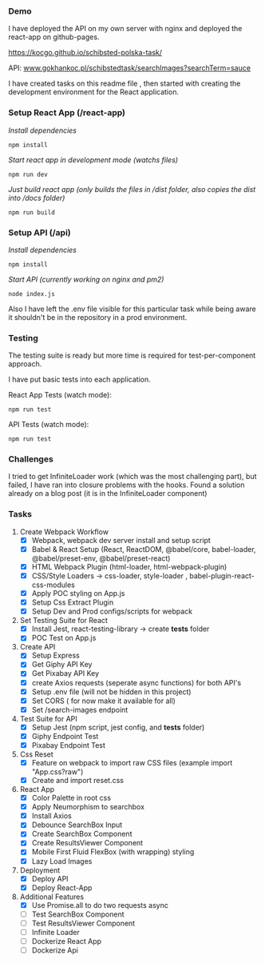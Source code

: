### Demo
I have deployed the API on my own server with nginx and deployed the react-app on github-pages.

https://kocgo.github.io/schibsted-polska-task/

API: www.gokhankoc.pl/schibstedtask/searchImages?searchTerm=sauce

I have created tasks on this readme file ,
then started with creating the development environment for the React application.



### Setup React App (/react-app)

_Install dependencies_
```
npm install
```

_Start react app in development mode (watchs files)_
```
npm run dev
```

_Just build react app (only builds the files in /dist folder, also copies the dist into /docs folder)_
```
npm run build
```

### Setup API (/api)

_Install dependencies_
```
npm install
```

_Start API (currently working on nginx and pm2)_
```
node index.js
```

Also I have left the .env file visible for this particular task while being aware it shouldn't be in the repository in a prod environment.

### Testing
The testing suite is ready but more time is required for test-per-component approach.

I have put basic tests into each application.

React App Tests (watch mode):
```
npm run test
```

API Tests (watch mode):
```
npm run test
```

### Challenges
I tried to get InfiniteLoader work (which was the most challenging part), but failed, I have ran into closure problems with the hooks. Found a solution already on a blog post (it is in the InfiniteLoader component)


### Tasks 
1) Create Webpack Workflow
   - [x] Webpack, webpack dev server install and setup script
   - [x] Babel & React Setup (React, ReactDOM, @babel/core, babel-loader, @babel/preset-env, @babel/preset-react)
   - [x] HTML Webpack Plugin (html-loader, html-webpack-plugin)
   - [x] CSS/Style Loaders -> css-loader, style-loader , babel-plugin-react-css-modules
   - [x] Apply POC styling on App.js
   - [x] Setup Css Extract Plugin
   - [x] Setup Dev and Prod configs/scripts for webpack

2) Set Testing Suite for React
   - [x] Install Jest, react-testing-library -> create __tests__ folder
   - [x] POC Test on App.js

3) Create API
   - [x] Setup Express
   - [x] Get Giphy API Key
   - [x] Get Pixabay API Key
   - [x] create Axios requests (seperate async functions) for both API's
   - [x] Setup .env file (will not be hidden in this project)
   - [x] Set CORS ( for now make it available for all)
   - [x] Set /search-images endpoint

4) Test Suite for API
   - [x] Setup Jest (npm script, jest config, and __tests__ folder)
   - [x] Giphy Endpoint Test
   - [x] Pixabay Endpoint Test
   
5) Css Reset
   - [x] Feature on webpack to import raw CSS files (example import "App.css?raw")
   - [x] Create and import reset.css
   
6) React App
   - [X] Color Palette in root css
   - [X] Apply Neumorphism to searchbox
   - [X] Install Axios
   - [X] Debounce SearchBox Input
   - [X] Create SearchBox Component
   - [X] Create ResultsViewer Component
   - [X] Mobile First Fluid FlexBox (with wrapping) styling
   - [X] Lazy Load Images

7) Deployment
   - [X] Deploy API
   - [X] Deploy React-App
   
8) Additional Features
   - [x] Use Promise.all to do two requests async 
   - [ ] Test SearchBox Component
   - [ ] Test ResultsViewer Component
   - [ ] Infinite Loader
   - [ ] Dockerize React App
   - [ ] Dockerize Api
